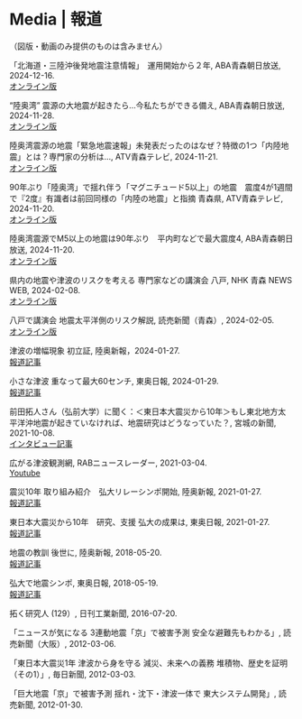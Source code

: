 # Media | 報道

（図版・動画のみ提供のものは含みません）

「北海道・三陸沖後発地震注意情報」　運用開始から２年, ABA青森朝日放送, 2024-12-16.   
[オンライン版](https://www.youtube.com/watch?v=g0XYgj3PcUQ)

“陸奥湾” 震源の大地震が起きたら…今私たちができる備え, ABA青森朝日放送, 2024-11-28.   
[オンライン版](https://www.youtube.com/watch?v=WxDE-mVDciU)

陸奥湾震源の地震「緊急地震速報」未発表だったのはなぜ？特徴の1つ「内陸地震」とは？専門家の分析は…, ATV青森テレビ, 2024-11-21.    
[オンライン版](https://newsdig.tbs.co.jp/articles/-/1569729)

90年ぶり「陸奥湾」で揺れ伴う「マグニチュード5以上」の地震　震度4が1週間で『2度』有識者は前回同様の「内陸の地震」と指摘 青森県,  ATV青森テレビ, 2024-11-20.   
[オンライン版](https://newsdig.tbs.co.jp/articles/-/1567096)

陸奥湾震源でM5以上の地震は90年ぶり　平内町などで最大震度4, ABA青森朝日放送, 2024-11-20.   
[オンライン版](https://www.aba-net.com/news/news-131476.html)

県内の地震や津波のリスクを考える 専門家などの講演会 八戸, NHK 青森 NEWS WEB, 2024-02-08.  
[オンライン版](https://www3.nhk.or.jp/lnews/aomori/20240205/6080021776.html)

八戸で講演会 地震太平洋側のリスク解説, 読売新聞（青森）, 2024-02-05.   
[オンライン版](https://www.yomiuri.co.jp/local/aomori/news/20240205-OYTNT50008/)

津波の増幅現象 初立証, 陸奥新報，2024-01-27. 
<br>
[報道記事](https://www.st.hirosaki-u.ac.jp/wp-content/uploads/2024/01/240127.pdf)

小さな津波 重なって最大60センチ, 東奥日報, 2024-01-29. 
<br>
[報道記事](https://www.st.hirosaki-u.ac.jp/wp-content/uploads/2024/01/240129.pdf)

前田拓人さん（弘前大学）に聞く：＜東日本大震災から10年＞もし東北地方太平洋沖地震が起きていなければ、地震研究はどうなっていた？, 宮城の新聞, 2021-10-08. 
<br>[インタビュー記事](http://shinbun.fan-miyagi.jp/article/article_20211007.php)

広がる津波観測網, RABニュースレーダー, 2021-03-04. 
<br>[Youtube](https://www.youtube.com/watch?v=_pjDg9CkW40)

震災10年 取り組み紹介　弘大リレーシンポ開始, 陸奥新報, 2021-01-27. 
<br>[報道記事](https://www.st.hirosaki-u.ac.jp/news/awarded/houdou/210127-2.html)

東日本大震災から10年　研究、支援 弘大の成果は, 東奥日報, 2021-01-27. 
<br>[報道記事](https://www.st.hirosaki-u.ac.jp/news/awarded/houdou/210127-2.html)

地震の教訓 後世に, 陸奥新報, 2018-05-20. 
<br>[報道記事](https://www.st.hirosaki-u.ac.jp/news/awarded/houdou/180519.html)

弘大で地震シンポ, 東奥日報, 2018-05-19. 
<br>[報道記事](https://www.st.hirosaki-u.ac.jp/news/awarded/houdou/180519.html)

拓く研究人 (129）, 日刊工業新聞, 2016-07-20. 

「ニュースが気になる 3連動地震「京」で被害予測 安全な避難先もわかる」, 読売新聞（大阪）, 2012-03-06. 

「東日本大震災1年 津波から身を守る 減災、未来への義務 堆積物、歴史を証明（その1）」, 毎日新聞, 2012-03-03. 

「巨大地震「京」で被害予測 揺れ・沈下・津波一体で 東大システム開発」, 読売新聞, 2012-01-30. 
